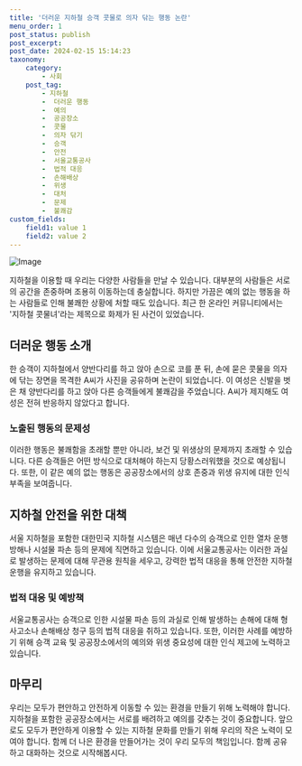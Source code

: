 ```yaml
---
title: '더러운 지하철 승객 콧물로 의자 닦는 행동 논란'
menu_order: 1
post_status: publish
post_excerpt: 
post_date: 2024-02-15 15:14:23
taxonomy:
    category:
        - 사회
    post_tag:
        - 지하철
        -  더러운 행동
        -  예의
        -  공공장소
        -  콧물
        -  의자 닦기
        -  승객
        -  안전
        -  서울교통공사
        -  법적 대응
        -  손해배상
        -  위생
        -  대처
        -  문제
        -  불쾌감
custom_fields:
    field1: value 1
    field2: value 2
---
```


![Image](https://imgnews.pstatic.net/image/277/2024/02/15/0005379968_001_20240215092207378.png?type=w647)

지하철을 이용할 때 우리는 다양한 사람들을 만날 수 있습니다. 대부분의 사람들은 서로의 공간을 존중하며 조용히 이동하는데 충실합니다. 하지만 가끔은 예의 없는 행동을 하는 사람들로 인해 불쾌한 상황에 처할 때도 있습니다. 최근 한 온라인 커뮤니티에서는 '지하철 콧물녀'라는 제목으로 화제가 된 사건이 있었습니다.
## 더러운 행동 소개
한 승객이 지하철에서 양반다리를 하고 앉아 손으로 코를 푼 뒤, 손에 묻은 콧물을 의자에 닦는 장면을 목격한 A씨가 사진을 공유하며 논란이 되었습니다. 이 여성은 신발을 벗은 채 양반다리를 하고 앉아 다른 승객들에게 불쾌감을 주었습니다. A씨가 제지해도 여성은 전혀 반응하지 않았다고 합니다.
### 노출된 행동의 문제성
이러한 행동은 불쾌함을 초래할 뿐만 아니라, 보건 및 위생상의 문제까지 초래할 수 있습니다. 다른 승객들은 어떤 방식으로 대처해야 하는지 당황스러워했을 것으로 예상됩니다. 또한, 이 같은 예의 없는 행동은 공공장소에서의 상호 존중과 위생 유지에 대한 인식 부족을 보여줍니다.
## 지하철 안전을 위한 대책
서울 지하철을 포함한 대한민국 지하철 시스템은 매년 다수의 승객으로 인한 열차 운행 방해나 시설물 파손 등의 문제에 직면하고 있습니다. 이에 서울교통공사는 이러한 과실로 발생하는 문제에 대해 무관용 원칙을 세우고, 강력한 법적 대응을 통해 안전한 지하철 운행을 유지하고 있습니다.
### 법적 대응 및 예방책
서울교통공사는 승객으로 인한 시설물 파손 등의 과실로 인해 발생하는 손해에 대해 형사고소나 손해배상 청구 등의 법적 대응을 취하고 있습니다. 또한, 이러한 사례를 예방하기 위해 승객 교육 및 공공장소에서의 예의와 위생 중요성에 대한 인식 제고에 노력하고 있습니다.
## 마무리
우리는 모두가 편안하고 안전하게 이동할 수 있는 환경을 만들기 위해 노력해야 합니다. 지하철을 포함한 공공장소에서는 서로를 배려하고 예의를 갖추는 것이 중요합니다. 앞으로도 모두가 편안하게 이용할 수 있는 지하철 문화를 만들기 위해 우리의 작은 노력이 모여야 합니다. 함께 더 나은 환경을 만들어가는 것이 우리 모두의 책임입니다. 함께 공유하고 대화하는 것으로 시작해봅시다.
